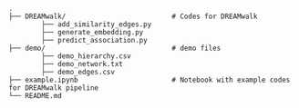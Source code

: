     .
    ├── DREAMwalk/                          # Codes for DREAMwalk
            ├── add_similarity_edges.py     
            ├── generate_embedding.py       
            ├── predict_association.py      
    ├── demo/                               # demo files
            ├── demo_hierarchy.csv
            ├── demo_network.txt
            ├── demo_edges.csv
    ├── example.ipynb                       # Notebook with example codes for DREAMwalk pipeline
    └── README.md
